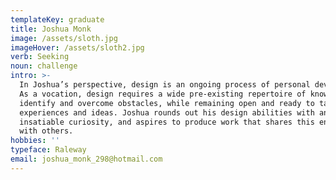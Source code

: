 ```yaml
---
templateKey: graduate
title: Joshua Monk
image: /assets/sloth.jpg
imageHover: /assets/sloth2.jpg
verb: Seeking
noun: challenge
intro: >-
  In Joshua’s perspective, design is an ongoing process of personal development.
  As a vocation, design requires a wide pre-existing repertoire of knowledge to
  identify and overcome obstacles, while remaining open and ready to take in new
  experiences and ideas. Joshua rounds out his design abilities with an
  insatiable curiosity, and aspires to produce work that shares this enthusiasm
  with others.
hobbies: ''
typeface: Raleway
email: joshua_monk_298@hotmail.com
---
```


